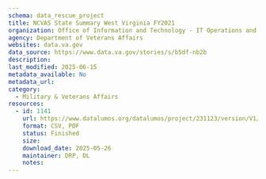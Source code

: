 ```yaml
---
schema: data_rescue_project 
title: NCVAS State Summary West Virginia FY2021
organization: Office of Information and Technology - IT Operations and Services (ITOPS)
agency: Department of Veterans Affairs
websites: data.va.gov
data_source: https://www.data.va.gov/stories/s/b5df-nb2b
description: 
last_modified: 2025-06-15
metadata_available: No
metadata_url: 
category:
  - Military & Veterans Affairs 
resources:
  - id: 1141
    url: https://www.datalumos.org/datalumos/project/231123/version/V1/view
    format: CSV, PDF
    status: Finished
    size: 
    download_date: 2025-05-26
    maintainer: DRP, DL
    notes: 
---
```

